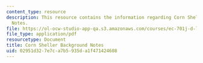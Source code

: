 ```yaml
---
content_type: resource
description: This resource contains the information regarding Corn Sheller Background
  Notes.
file: https://ol-ocw-studio-app-qa.s3.amazonaws.com/courses/ec-701j-d-lab-i-development-fall-2009/02951d327e7ca7b5935da1f471424608_MITEC_701JF09_corn_bg.pdf
file_type: application/pdf
resourcetype: Document
title: Corn Sheller Background Notes
uid: 02951d32-7e7c-a7b5-935d-a1f471424608
---
```

